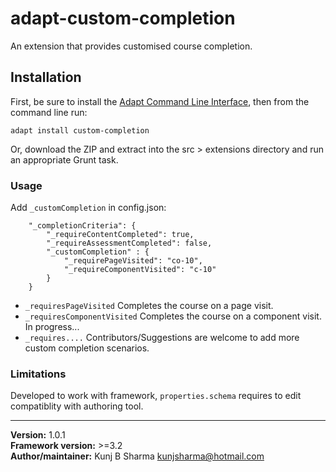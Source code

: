# adapt-custom-completion  
    
An extension that provides customised course completion.

## Installation

First, be sure to install the [Adapt Command Line Interface](https://github.com/cajones/adapt-cli), then from the command line run:

    adapt install custom-completion

Or, download the ZIP and extract into the src > extensions directory and run an appropriate Grunt task.


### Usage

Add `_customCompletion` in config.json:

```
	"_completionCriteria": {
        "_requireContentCompleted": true,
        "_requireAssessmentCompleted": false,
        "_customCompletion" : {
            "_requirePageVisited": "co-10",
            "_requireComponentVisited": "c-10"
        }
    }
```

* `_requiresPageVisited` Completes the course on a page visit.
* `_requiresComponentVisited` Completes the course on a component visit. In progress...
* `_requires....` Contributors/Suggestions are welcome to add more custom completion scenarios.


### Limitations

Developed to work with framework, `properties.schema` requires to edit compatiblity with authoring tool.

----------------------------
**Version:**  1.0.1  
**Framework version:** >=3.2  
**Author/maintainer:** Kunj B Sharma <kunjsharma@hotmail.com>  
